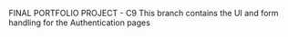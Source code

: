 FINAL PORTFOLIO PROJECT - C9
This branch contains the UI and form handling for the Authentication pages
